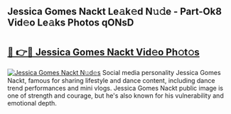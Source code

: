 ## Jessica Gomes Nackt Le𝚊k𝚎d N𝚞𝚍e - Part-Ok8 Vid𝚎o Le𝚊ks Photos qONsD

# <h2><a href="http://fb2ugj.evod.top/?m=Jessica+Gomes+Nackt">🔗 👉🔴 Jessica Gomes Nackt Vid𝚎o Ph𝚘t𝚘s</a></h2>

[![Jessica Gomes Nackt N𝚞d𝚎s](https://i.imgur.com/8V9OHl7.gif)](http://fb2ugj.evod.top/?m=Jessica+Gomes+Nackt)
Social media personality Jessica Gomes Nackt, famous for sharing lifestyle and dance content, including dance trend performances and mini vlogs. Jessica Gomes Nackt public image is one of strength and courage, but he's also known for his vulnerability and emotional depth. 
